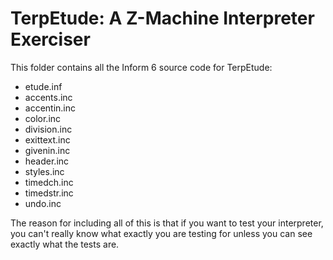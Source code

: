 # TerpEtude: A Z-Machine Interpreter Exerciser

This folder contains all the Inform 6 source code for TerpEtude:

* etude.inf
* accents.inc
* accentin.inc
* color.inc
* division.inc
* exittext.inc
* givenin.inc
* header.inc
* styles.inc
* timedch.inc
* timedstr.inc
* undo.inc

The reason for including all of this is that if you want to test your interpreter, you can't really know what exactly you are testing for unless you can see exactly what the tests are.
